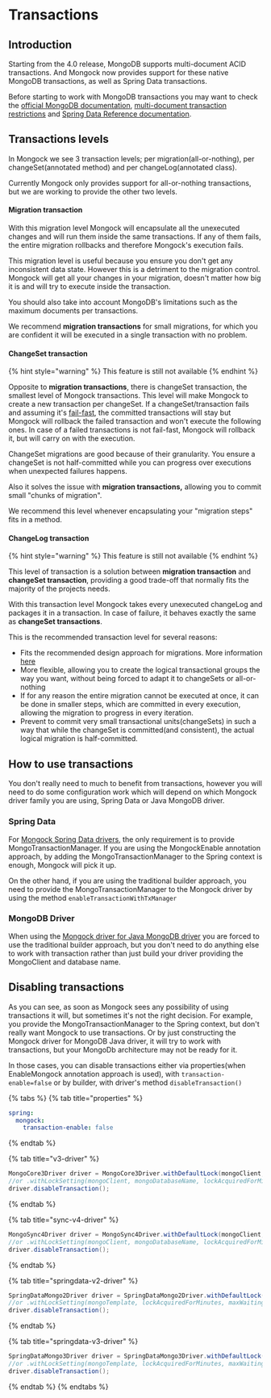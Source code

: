 # Transactions

## Introduction

Starting from the 4.0 release, MongoDB supports multi-document ACID transactions. And Mongock now provides support for these native MongoDB transactions, as well as Spring Data transactions.

Before starting to work with MongoDB transactions you may want to check the [official MongoDB documentation](https://docs.mongodb.com/manual/core/transactions/), [multi-document  transaction restrictions](https://docs.mongodb.com/manual/reference/limits/#Multi-document-Transactions) and [Spring Data Reference documentation](https://docs.spring.io/spring-data/mongodb/docs/current/reference/html/#mongo.transactions).

## Transactions levels

In Mongock we see 3 transaction levels; per migration\(all-or-nothing\), per changeSet\(annotated method\) and per changeLog\(annotated class\). 

Currently Mongock only provides support for all-or-nothing transactions, but we are working to provide the other two levels.

#### Migration transaction

With this migration level Mongock will encapsulate all the unexecuted changes and will run them inside the same transactions. If any of them fails, the entire migration rollbacks and therefore Mongock's execution fails.

This migration level is useful because you ensure you don't get any inconsistent data state. However this is a detriment to the migration control. Mongock will get all your changes in your migration, doesn't matter how big it is and will try to execute inside the transaction. 

You should also take into account MongoDB's limitations such as the maximum documents per transactions.

We recommend **migration transactions** for small migrations, for which you are confident it will be executed in a single transaction with no problem.

#### ChangeSet transaction

{% hint style="warning" %}
This feature is still not available
{% endhint %}

Opposite to **migration transactions**, there is changeSet transaction, the smallest level of Mongock transactions. This level will make Mongock to create a new transaction per changeSet. If a changeSet/transaction fails and assuming  it's [fail-fast](further-configuration.md#fail-fast), the committed transactions will stay but Mongock will rollback the failed transaction and won't execute the following ones. In case of a failed transactions is not fail-fast, Mongock will rollback it, but will carry on with the execution.

ChangeSet migrations are good because of their granularity. You ensure a changeSet is not half-committed while you can progress over executions when unexpected failures happens.

Also it solves  the issue with **migration transactions,** allowing you to commit small "chunks of migration".

We recommend this level whenever encapsulating your "migration steps" fits in a method.

#### ChangeLog transaction

{% hint style="warning" %}
This feature is still not available
{% endhint %}

This level of transaction is a solution between **migration transaction** and **changeSet transaction**, providing a good trade-off that normally fits the majority of the projects needs.

With this transaction level Mongock takes every unexecuted changeLog and packages it in a transaction. In case of failure, it behaves exactly the same as **changeSet transactions**.

This is the recommended transaction level for several reasons:

* Fits the recommended design approach for migrations. More information [here](best-practices.md#migration-design)
* More flexible, allowing you to create the logical transactional groups the way you want, without being forced to adapt it to changeSets or all-or-nothing
* If for any reason the entire migration cannot be executed at once, it can be done in smaller steps, which are committed in every execution, allowing the migration to progress in every iteration.
* Prevent to commit very small transactional units\(changeSets\) in such a way that while the changeSet is committed\(and consistent\), the actual logical migration is half-committed.

## How to use transactions

You don't really need to much to benefit from transactions, however you will need to do some configuration work which will depend on which Mongock driver family you are using, Spring Data or Java MongoDB driver.

### Spring Data

For [Mongock Spring Data drivers](spring.md), the only requirement is to provide MongoTransactionManager. If you are using the MongockEnable annotation approach, by adding the MongoTransactionManager to the Spring context is enough, Mongock will pick it up.

On the other hand, if you are using the traditional builder approach, you need to provide the MongoTransactionManager to the Mongock driver by using the method `enableTransactionWithTxManager` 

### MongoDB Driver

When using the [Mongock driver for Java MongoDB driver](spring.md) you are forced to use the traditional builder approach, but you don't need to do anything else to work with transaction rather than just build your driver providing the MongoClient and database name.

## Disabling transactions

As you can see, as soon as Mongock sees any possibility of using transactions it will, but sometimes it's not the right decision. For example, you provide the MongoTransactionManager to the Spring context, but don't really want Mongock to use transactions. Or by just constructing the Mongock driver for MongoDB Java driver, it will try to work with transactions, but your MongoDb architecture may not be ready for it.

In those cases, you can disable transactions either via properties\(when EnableMongock annotation approach is used\), with `transaction-enable=false` or by builder, with driver's method `disableTransaction()`

{% tabs %}
{% tab title="properties" %}
```yaml
spring:
  mongock:
    transaction-enable: false
```
{% endtab %}

{% tab title="v3-driver" %}
```java
MongoCore3Driver driver = MongoCore3Driver.withDefaultLock(mongoClient, mongoDatabaseName);
//or .withLockSetting(mongoClient, mongoDatabaseName, lockAcquiredForMinutes, maxWaitingForLockMinutes, maxTries);
driver.disableTransaction();
```
{% endtab %}

{% tab title="sync-v4-driver" %}
```java
MongoSync4Driver driver = MongoSync4Driver.withDefaultLock(mongoClient, mongoDatabaseName);
//or .withLockSetting(mongoClient, mongoDatabaseName, lockAcquiredForMinutes, maxWaitingForLockMinutes, maxTries);
driver.disableTransaction();

```
{% endtab %}

{% tab title="springdata-v2-driver" %}
```java
SpringDataMongo2Driver driver = SpringDataMongo2Driver.withDefaultLock(mongoTemplate);
//or .withLockSetting(mongoTemplate, lockAcquiredForMinutes, maxWaitingForLockMinutes, maxTries);
driver.disableTransaction();
```
{% endtab %}

{% tab title="springdata-v3-driver" %}
```java
SpringDataMongo3Driver driver = SpringDataMongo3Driver.withDefaultLock(mongoTemplate);
//or .withLockSetting(mongoTemplate, lockAcquiredForMinutes, maxWaitingForLockMinutes, maxTries);
driver.disableTransaction();
```
{% endtab %}
{% endtabs %}

|  |
| :--- |


   

##  

